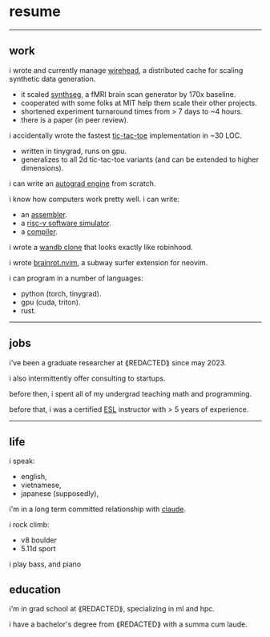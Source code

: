 # resume 

---

## work

i wrote and currently manage [wirehead](https://github.com/neuroneural/wirehead), a distributed cache for scaling synthetic data generation. 
- it scaled [synthseg](https://github.com/BBillot/SynthSeg), a fMRI brain scan generator by 170x baseline.
- cooperated with some folks at MIT help them scale their other projects.
- shortened experiment turnaround times from > 7 days to ~4 hours.
- there is a paper (in peer review).

i accidentally wrote the fastest [tic-tac-toe](https://github.com/spikedoanz/tensor-tic-tac-toe) implementation in ~30 LOC.
- written in tinygrad, runs on gpu.
- generalizes to all 2d tic-tac-toe variants (and can be extended to higher dimensions).

i can write an [autograd engine](https://github.com/spikedoanz/weenygrad) from scratch.

i know how computers work pretty well. i can write:
- an [assembler](https://x.com/spikedoanz/status/1809745164434604118).
- a [risc-v software simulator](https://x.com/spikedoanz/status/1810068197497778646).
- a [compiler](https://x.com/spikedoanz/status/1810764530089132424).

i wrote a [wandb clone](https://github.com/spikedoanz/wandbinhood) that looks exactly like robinhood.

i wrote [brainrot.nvim](https://github.com/spikedoanz/brainrot.nvim), a subway surfer extension for neovim.

i can program in a number of languages:
- python (torch, tinygrad).
- gpu (cuda, triton).
- rust.

---

## jobs

i've been a graduate researcher at ⟪REDACTED⟫ since may 2023.

i also intermittently offer consulting to startups.

before then, i spent all of my undergrad teaching math and programming.

before that, i was a certified [ESL](https://en.wikipedia.org/wiki/English_as_a_second_or_foreign_language) instructor with > 5 years of experience.

---

## life 

i speak:
- english,
- vietnamese,
- japanese (supposedly),

i'm in a long term committed relationship with [claude](claude.ai).

i rock climb:
- v8 boulder
- 5.11d sport

i play bass, and piano

## education

i'm in grad school at ⟪REDACTED⟫, specializing in ml and hpc.

i have a bachelor's degree from ⟪REDACTED⟫ with a summa cum laude.

